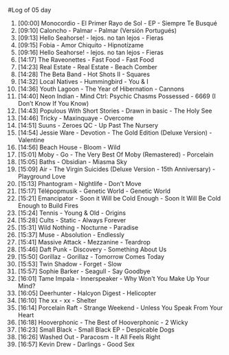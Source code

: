 #Log of 05 day

1. [00:00] Monocordio - El Primer Rayo de Sol - EP - Siempre Te Busqué
1. [09:10] Caloncho - Palmar - Palmar (Versión Portugués)
1. [09:13] Hello Seahorse! - lejos. no tan lejos - Fieras
1. [09:15] Fobia - Amor Chiquito - Hipnotízame
1. [09:16] Hello Seahorse! - lejos. no tan lejos - Fieras
1. [14:17] The Raveonettes - Fast Food - Fast Food
1. [14:23] Real Estate - Real Estate - Beach Comber
1. [14:28] The Beta Band - Hot Shots II - Squares
1. [14:32] Local Natives - Hummingbird - You & I
1. [14:36] Youth Lagoon - The Year of Hibernation - Cannons
1. [14:40] Neon Indian - Mind Ctrl: Psychic Chasms Possessed - 6669 (I Don’t Know If You Know)
1. [14:43] Populous With Short Stories - Drawn in basic - The Holy See
1. [14:46] Tricky - Maxinquaye - Overcome
1. [14:51] Suuns - Zeroes QC - Up Past The Nursery
1. [14:54] Jessie Ware - Devotion - The Gold Edition (Deluxe Version) - Valentine
1. [14:56] Beach House - Bloom - Wild
1. [15:01] Moby - Go - The Very Best Of Moby (Remastered) - Porcelain
1. [15:05] Baths - Obsidian - Miasma Sky
1. [15:09] Air - The Virgin Suicides (Deluxe Version - 15th Anniversary) - Playground Love
1. [15:13] Phantogram - Nightlife - Don't Move
1. [15:17] Télépopmusik - Genetic World - Genetic World
1. [15:21] Emancipator - Soon it Will be Cold Enough - Soon It Will Be Cold Enough to Build Fires
1. [15:24] Tennis - Young & Old - Origins
1. [15:28] Cults - Static - Always Forever
1. [15:31] Wild Nothing - Nocturne - Paradise
1. [15:37] Muse - Absolution - Endlessly
1. [15:41] Massive Attack - Mezzanine - Teardrop
1. [15:46] Daft Punk - Discovery - Something About Us
1. [15:50] Gorillaz - Gorillaz - Tomorrow Comes Today
1. [15:53] Twin Shadow - Forget - Slow
1. [15:57] Sophie Barker - Seagull - Say Goodbye
1. [16:01] Tame Impala - Innerspeaker - Why Won't You Make Up Your Mind?
1. [16:05] Deerhunter - Halcyon Digest - Helicopter
1. [16:10] The xx - xx - Shelter
1. [16:14] Porcelain Raft - Strange Weekend - Unless You Speak From Your Heart
1. [16:18] Hooverphonic - The Best of Hooverphonic - 2 Wicky
1. [16:23] Small Black - Small Black EP - Despicable Dogs
1. [16:26] Washed Out - Paracosm - It All Feels Right
1. [16:57] Kevin Drew - Darlings - Good Sex
